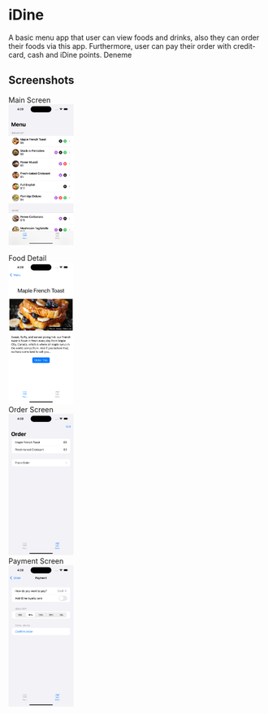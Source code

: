 # iDine
A basic menu app that user can view foods and drinks, also they can order their foods via this app. Furthermore, user can pay their order with credit-card, cash and iDine points.
Deneme 


## Screenshots
Main Screen </br>
<img src="https://github.com/BartugKaan/iDine/blob/main/Screenshots/Simulator%20Screenshot%20-%20iPhone%2014%20Pro%20-%202023-07-03%20at%2016.28.34.png" width="128"/> </br>

Food Detail </br>
<img src="https://github.com/BartugKaan/iDine/blob/main/Screenshots/Simulator%20Screenshot%20-%20iPhone%2014%20Pro%20-%202023-07-03%20at%2016.28.40.png" width="128"/> </br>
Order Screen </br>
<img src="https://github.com/BartugKaan/iDine/blob/main/Screenshots/Simulator%20Screenshot%20-%20iPhone%2014%20Pro%20-%202023-07-03%20at%2016.28.50.png" width="128"/> </br>
Payment Screen </br>
<img src="https://github.com/BartugKaan/iDine/blob/main/Screenshots/Simulator%20Screenshot%20-%20iPhone%2014%20Pro%20-%202023-07-03%20at%2016.28.58.png" width="128"/> </br>
